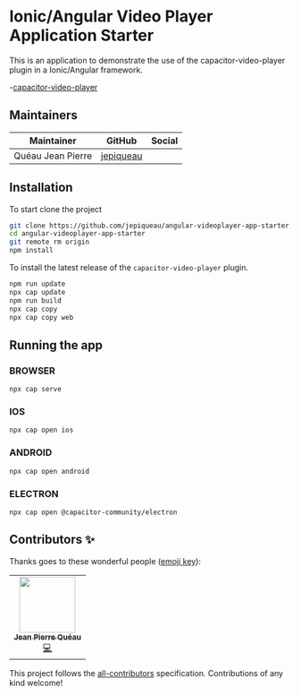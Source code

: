 # Ionic/Angular Video Player Application Starter
This is an application to demonstrate the use of the capacitor-video-player plugin in a Ionic/Angular framework.

 -[capacitor-video-player](https://www.npmjs.com/package/capacitor-video-player)


## Maintainers

| Maintainer        | GitHub                                    | Social |
| ----------------- | ----------------------------------------- | ------ |
| Quéau Jean Pierre | [jepiqueau](https://github.com/jepiqueau) |        |

## Installation

To start clone the project
```bash
git clone https://github.com/jepiqueau/angular-videoplayer-app-starter.git 
cd angular-videoplayer-app-starter
git remote rm origin
npm install
```

To install the latest release of the `capacitor-video-player` plugin.

```bash
npm run update
npx cap update
npm run build
npx cap copy
npx cap copy web
```

## Running the app

### BROWSER

```
npx cap serve
```

### IOS

```
npx cap open ios
```

### ANDROID

```
npx cap open android
```

### ELECTRON

```
npx cap open @capacitor-community/electron
```

## Contributors ✨

Thanks goes to these wonderful people ([emoji key](https://allcontributors.org/docs/en/emoji-key)):

<!-- ALL-CONTRIBUTORS-LIST:START - Do not remove or modify this section -->
<!-- prettier-ignore-start -->
<!-- markdownlint-disable -->
<table>
  <tr>
    <td align="center"><a href="https://github.com/jepiqueau"><img src="https://avatars3.githubusercontent.com/u/16580653?v=4" width="100px;" alt=""/><br /><sub><b>Jean Pierre Quéau</b></sub></a><br /><a href="https://github.com/jepiqueau/angular-videoplayer-app-starter/commits?author=jepiqueau" title="Code">💻</a></td>
  </tr>
</table>

<!-- markdownlint-enable -->
<!-- prettier-ignore-end -->

<!-- ALL-CONTRIBUTORS-LIST:END -->

This project follows the [all-contributors](https://github.com/all-contributors/all-contributors) specification. Contributions of any kind welcome!

